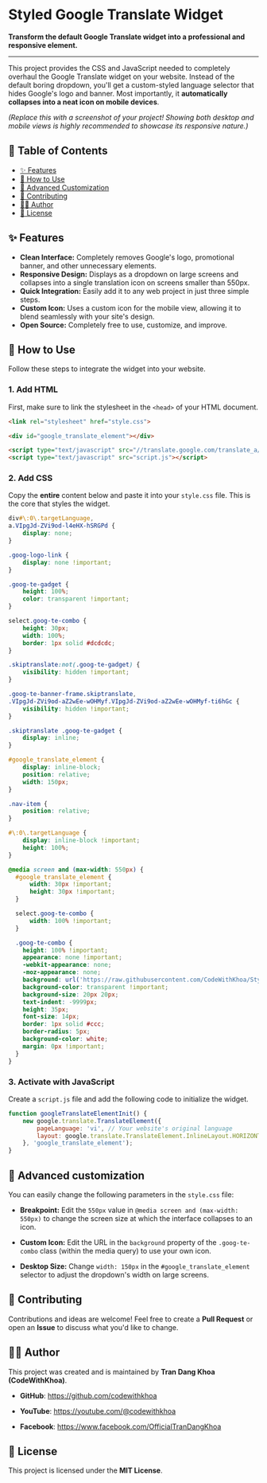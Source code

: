 # Styled Google Translate Widget

**Transform the default Google Translate widget into a professional and responsive element.**

---

This project provides the CSS and JavaScript needed to completely overhaul the Google Translate widget on your website. Instead of the default boring dropdown, you'll get a custom-styled language selector that hides Google's logo and banner. Most importantly, it **automatically collapses into a neat icon on mobile devices**.

*(Replace this with a screenshot of your project! Showing both desktop and mobile views is highly recommended to showcase its responsive nature.)*

## 📖 Table of Contents

* [✨ Features](#-features)
* [🚀 How to Use](#-how-to-use)
* [🎨 Advanced Customization](#-advanced-customization)
* [🤝 Contributing](#-contributing)
* [👨‍💻 Author](#-author)
* [📝 License](#-license)

## ✨ Features

* **Clean Interface:** Completely removes Google's logo, promotional banner, and other unnecessary elements.
* **Responsive Design:** Displays as a dropdown on large screens and collapses into a single translation icon on screens smaller than 550px.
* **Quick Integration:** Easily add it to any web project in just three simple steps.
* **Custom Icon:** Uses a custom icon for the mobile view, allowing it to blend seamlessly with your site's design.
* **Open Source:** Completely free to use, customize, and improve.

## 🚀 How to Use

Follow these steps to integrate the widget into your website.

### 1. Add HTML

First, make sure to link the stylesheet in the `<head>` of your HTML document.
```html
<link rel="stylesheet" href="style.css">

<div id="google_translate_element"></div>

<script type="text/javascript" src="//translate.google.com/translate_a/element.js?cb=googleTranslateElementInit"></script>
<script type="text/javascript" src="script.js"></script>
```
### 2. Add CSS
Copy the **entire** content below and paste it into your `style.css` file. This is the core that styles the widget.

```css
div#\:0\.targetLanguage,
a.VIpgJd-ZVi9od-l4eHX-hSRGPd {
    display: none;
}

.goog-logo-link {
    display: none !important;
}

.goog-te-gadget {
    height: 100%;
    color: transparent !important;
}

select.goog-te-combo {
    height: 30px;
    width: 100%;
    border: 1px solid #dcdcdc;
}

.skiptranslate:not(.goog-te-gadget) {
    visibility: hidden !important;
}

.goog-te-banner-frame.skiptranslate,
.VIpgJd-ZVi9od-aZ2wEe-wOHMyf.VIpgJd-ZVi9od-aZ2wEe-wOHMyf-ti6hGc {
    visibility: hidden !important;
}

.skiptranslate .goog-te-gadget {
    display: inline;
}

#google_translate_element {
    display: inline-block;
    position: relative;
    width: 150px;
}

.nav-item {
    position: relative;
}

#\:0\.targetLanguage {
    display: inline-block !important;
    height: 100%;
}

@media screen and (max-width: 550px) {
  #google_translate_element {
      width: 30px !important;
      height: 30px !important;
  }

  select.goog-te-combo {
      width: 100% !important;
  }

  .goog-te-combo {
    height: 100% !important;
    appearance: none !important;
    -webkit-appearance: none;
    -moz-appearance: none;
    background: url('https://raw.githubusercontent.com/CodeWithKhoa/Styled-Google-Translate-Widget/main/images/translate.png') no-repeat center;
    background-color: transparent !important;
    background-size: 20px 20px;
    text-indent: -9999px;
    height: 35px;
    font-size: 14px;
    border: 1px solid #ccc;
    border-radius: 5px;
    background-color: white;
    margin: 0px !important;
  }
}
```
### 3. Activate with JavaScript
Create a `script.js` file and add the following code to initialize the widget.
```javascript
function googleTranslateElementInit() {
    new google.translate.TranslateElement({
        pageLanguage: 'vi', // Your website's original language
        layout: google.translate.TranslateElement.InlineLayout.HORIZONTAL
    }, 'google_translate_element');
}
```
## 🎨 Advanced customization
You can easily change the following parameters in the `style.css` file:

* **Breakpoint:** Edit the `550px` value in `@media screen and (max-width: 550px)` to change the screen size at which the interface collapses to an icon.

* **Custom Icon:** Edit the URL in the `background` property of the `.goog-te-combo` class (within the media query) to use your own icon.

* **Desktop Size:** Change `width: 150px` in the `#google_translate_element` selector to adjust the dropdown's width on large screens.

## 🤝 Contributing
Contributions and ideas are welcome! Feel free to create a **Pull Request** or open an **Issue** to discuss what you'd like to change.

## 👨‍💻 Author
This project was created and is maintained by **Tran Dang Khoa (CodeWithKhoa)**.

* **GitHub**: https://github.com/codewithkhoa

* **YouTube**: https://youtube.com/@codewithkhoa

* **Facebook**: https://www.facebook.com/OfficialTranDangKhoa

## 📝 License
This project is licensed under the **MIT License**.